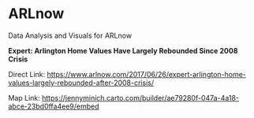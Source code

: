 # ARLnow
Data Analysis and Visuals for ARLnow

**Expert: Arlington Home Values Have Largely Rebounded Since 2008 Crisis**

Direct Link: https://www.arlnow.com/2017/06/26/expert-arlington-home-values-largely-rebounded-after-2008-crisis/

Map Link: https://jennyminich.carto.com/builder/ae79280f-047a-4a18-abce-23bd0ffa4ee9/embed

